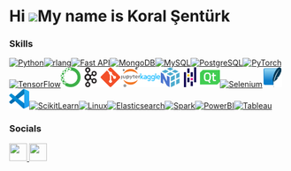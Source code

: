 Hi ![](https://user-images.githubusercontent.com/18350557/176309783-0785949b-9127-417c-8b55-ab5a4333674e.gif)My name is Koral Şentürk
=====================================================================================================================================
### Skills

<p align="left">
<a href="https://www.python.org/" target="_blank" rel="noreferrer"><img src="https://raw.githubusercontent.com/danielcranney/readme-generator/main/public/icons/skills/python-colored.svg" width="36" height="36" alt="Python" /></a><a href="https://www.r-project.org/" target="_blank" rel="noreferrer"><img src="https://raw.githubusercontent.com/danielcranney/readme-generator/main/public/icons/skills/rlang-colored.svg" width="36" height="36" alt="rlang" /></a><a href="https://fastapi.tiangolo.com/" target="_blank" rel="noreferrer"><img src="https://raw.githubusercontent.com/danielcranney/readme-generator/main/public/icons/skills/fastapi-colored.svg" width="36" height="36" alt="Fast API" /></a><a href="https://www.mongodb.com/" target="_blank" rel="noreferrer"><img src="https://raw.githubusercontent.com/danielcranney/readme-generator/main/public/icons/skills/mongodb-colored.svg" width="36" height="36" alt="MongoDB" /></a><a href="https://www.mysql.com/" target="_blank" rel="noreferrer"><img src="https://raw.githubusercontent.com/danielcranney/readme-generator/main/public/icons/skills/mysql-colored.svg" width="36" height="36" alt="MySQL" /></a><a href="https://www.postgresql.org/" target="_blank" rel="noreferrer"><img src="https://raw.githubusercontent.com/danielcranney/readme-generator/main/public/icons/skills/postgresql-colored.svg" width="36" height="36" alt="PostgreSQL" /></a><a href="https://pytorch.org/" target="_blank" rel="noreferrer"><img src="https://raw.githubusercontent.com/danielcranney/readme-generator/main/public/icons/skills/pytorch-colored.svg" width="36" height="36" alt="PyTorch" /></a><a href="https://www.tensorflow.org/" target="_blank" rel="noreferrer"><img src="https://raw.githubusercontent.com/danielcranney/readme-generator/main/public/icons/skills/tensorflow-colored.svg" width="36" height="36" alt="TensorFlow" /></a><a href="https://www.anaconda.com/" target="_blank" rel="noreferrer"><img src="https://github.com/devicons/devicon/blob/master/icons/anaconda/anaconda-original.svg" width="36" height="36" alt="Anaconda" /></a></a><a href="https://kafka.apache.org/" target="_blank" rel="noreferrer"><img src="https://github.com/devicons/devicon/blob/master/icons/apachekafka/apachekafka-original.svg" width="36" height="36" alt="Kafka" /></a><a href="https://git-scm.com/" target="_blank" rel="noreferrer"><img src="https://github.com/devicons/devicon/blob/master/icons/git/git-plain.svg" width="36" height="36" alt="Git" /></a><a href="https://jupyter.org/" target="_blank" rel="noreferrer"><img src="https://github.com/devicons/devicon/blob/master/icons/jupyter/jupyter-original-wordmark.svg" width="36" height="36" alt="Jupyter" /></a><a href="https://www.kaggle.com/" target="_blank" rel="noreferrer"><img src="https://github.com/devicons/devicon/blob/master/icons/kaggle/kaggle-original-wordmark.svg" width="36" height="36" alt="Kaggle" /></a><a href="https://numpy.org/" target="_blank" rel="noreferrer"><img src="https://github.com/devicons/devicon/blob/master/icons/numpy/numpy-original.svg" width="36" height="36" alt="Numpy" /></a><a href="https://pandas.pydata.org/" target="_blank" rel="noreferrer"><img src="https://github.com/devicons/devicon/blob/master/icons/pandas/pandas-original.svg" width="36" height="36" alt="Pandas" /></a><a href="https://doc.qt.io/qtforpython-6/" target="_blank" rel="noreferrer"><img src="https://github.com/devicons/devicon/blob/master/icons/qt/qt-original.svg" width="36" height="36" alt="Qt" /></a><a href="https://selenium-python.readthedocs.io/" target="_blank" rel="noreferrer"><img src="https://github.com/rahuldkjain/github-profile-readme-generator/blob/master/src/images/icons/Testing/selenium.svg" width="36" height="36" alt="Selenium" /></a><a href="https://www.sqlite.org/index.html" target="_blank" rel="noreferrer"><img src="https://github.com/devicons/devicon/blob/master/icons/sqlite/sqlite-original.svg" width="36" height="36" alt="SQlite" /></a><a href="https://code.visualstudio.com/" target="_blank" rel="noreferrer"><img src="https://github.com/devicons/devicon/blob/master/icons/vscode/vscode-original.svg" width="36" height="36" alt="VsCode" /></a><a href="https://scikit-learn.org/stable/" target="_blank" rel="noreferrer"><img src="https://github.com/rahuldkjain/github-profile-readme-generator/blob/master/src/images/icons/AIML/scikit.svg" width="36" height="36" alt="ScikitLearn" /></a><a href="https://www.linux.org/" target="_blank" rel="noreferrer"><img src="https://github.com/rahuldkjain/github-profile-readme-generator/blob/master/src/images/icons/Other/linux.svg" width="36" height="36" alt="Linux" /></a><a href="https://www.elastic.co/" target="_blank" rel="noreferrer"><img src="https://user-images.githubusercontent.com/25181517/183569191-f32cdf03-673f-4ae3-809b-3a8b376bb8a2.png" width="36" height="36" alt="Elasticsearch" /></a><a href="https://spark.apache.org/" target="_blank" rel="noreferrer"><img src="https://user-images.githubusercontent.com/25181517/184357834-eba1eee1-6074-4b9c-8ed3-5373868096cc.png" width="36" height="36" alt="Spark" /></a><a href="https://www.microsoft.com/tr-tr/power-platform/products/power-bi" target="_blank" rel="noreferrer"><img src="https://github.com/microsoft/PowerBI-Icons/blob/main/SVG/Power-BI.svg" width="36" height="36" alt="PowerBI" /></a><a href="https://www.tableau.com" target="_blank" rel="noreferrer"><img src="https://iconscout.com/free-icon/tableau-5376637" width="36" height="36" alt="Tableau" /></a>
</p>

### Socials

<p align="left"> <a href="https://www.github.com/koralsenturk" target="_blank" rel="noreferrer"> <picture> <source media="(prefers-color-scheme: dark)" srcset="https://raw.githubusercontent.com/danielcranney/readme-generator/main/public/icons/socials/github-dark.svg" /> <source media="(prefers-color-scheme: light)" srcset="https://raw.githubusercontent.com/danielcranney/readme-generator/main/public/icons/socials/github.svg" /> <img src="https://raw.githubusercontent.com/danielcranney/readme-generator/main/public/icons/socials/github.svg" width="32" height="32" /> </picture> </a> <a href="https://www.linkedin.com/in/koral-şentürk-421912285/" target="_blank" rel="noreferrer"> <picture> <source media="(prefers-color-scheme: dark)" srcset="https://raw.githubusercontent.com/danielcranney/readme-generator/main/public/icons/socials/linkedin-dark.svg" /> <source media="(prefers-color-scheme: light)" srcset="https://raw.githubusercontent.com/danielcranney/readme-generator/main/public/icons/socials/linkedin.svg" /> <img src="https://raw.githubusercontent.com/danielcranney/readme-generator/main/public/icons/socials/linkedin.svg" width="32" height="32" /> </picture> </a></p>
